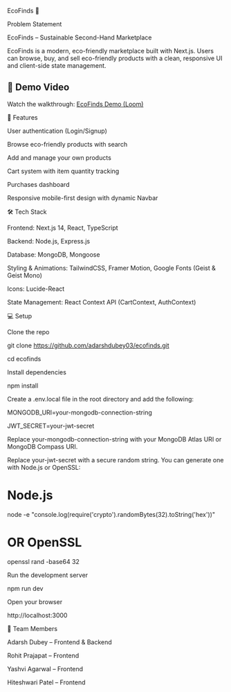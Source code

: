 EcoFinds 🌿

Problem Statement

EcoFinds – Sustainable Second-Hand Marketplace

EcoFinds is a modern, eco-friendly marketplace built with Next.js. Users can browse, buy, and sell eco-friendly products with a clean, responsive UI and client-side state management.

## 🎥 Demo Video

Watch the walkthrough: [EcoFinds Demo (Loom)](https://www.loom.com/share/89eb30f1297e4eea8735da54cb55c942)


🚀 Features

User authentication (Login/Signup)

Browse eco-friendly products with search

Add and manage your own products

Cart system with item quantity tracking

Purchases dashboard

Responsive mobile-first design with dynamic Navbar

🛠 Tech Stack

Frontend: Next.js 14, React, TypeScript

Backend: Node.js, Express.js

Database: MongoDB, Mongoose

Styling & Animations: TailwindCSS, Framer Motion, Google Fonts (Geist & Geist Mono)

Icons: Lucide-React

State Management: React Context API (CartContext, AuthContext)

💻 Setup

Clone the repo

git clone https://github.com/adarshdubey03/ecofinds.git

cd ecofinds


Install dependencies

npm install


Create a .env.local file in the root directory and add the following:

MONGODB_URI=your-mongodb-connection-string

JWT_SECRET=your-jwt-secret


Replace your-mongodb-connection-string with your MongoDB Atlas URI or MongoDB Compass URI.

Replace your-jwt-secret with a secure random string. You can generate one with Node.js or OpenSSL:

# Node.js
node -e "console.log(require('crypto').randomBytes(32).toString('hex'))"

# OR OpenSSL
openssl rand -base64 32


Run the development server

npm run dev


Open your browser

http://localhost:3000


👥 Team Members

Adarsh Dubey – Frontend & Backend

Rohit Prajapat – Frontend

Yashvi Agarwal – Frontend

Hiteshwari Patel – Frontend
